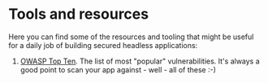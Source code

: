 # Tools and resources

Here you can find some of the resources and tooling that might be useful for a daily job of building secured headless applications:

1. [OWASP Top Ten](https://owasp.org/www-project-top-ten/). The list of most "popular" vulnerabilities. It's always a good point to scan your app against - well - all of these :-)